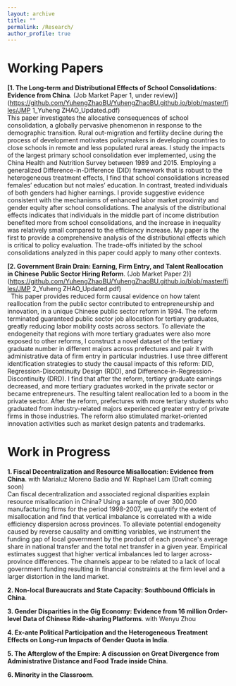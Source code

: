```yaml
---
layout: archive
title: ""
permalink: /Research/
author_profile: true
---
```

# Working Papers
**[1. The Long-term and Distributional Effects of School Consolidations: Evidence from China**. (Job Market Paper 1, under review)](https://github.com/YuhengZhaoBU/YuhengZhaoBU.github.io/blob/master/files/JMP 1_Yuheng ZHAO_Updated.pdf)    
This paper investigates the allocative consequences of school consolidation, a globally pervasive phenomenon in response to the demographic transition. Rural out-migration and fertility decline during the process of development motivates policymakers in developing countries to close schools in remote and less populated rural areas. I study the impacts of the largest primary school consolidation ever implemented, using the China Health and Nutrition Survey between 1989 and 2015. Employing a generalized Difference-in-Difference (DID) framework that is robust to the heterogeneous treatment effects, I find that school consolidations increased females’ education but not males’ education. In contrast, treated individuals of both genders had higher earnings. I provide suggestive evidence consistent with the mechanisms of enhanced labor market proximity and gender equity after school consolidations. The analysis of the distributional effects indicates that individuals in the middle part of income distribution benefited more from school consolidations, and the increase in inequality was relatively small compared to the efficiency increase. My paper is the first to provide a comprehensive analysis of the distributional effects which is critical to policy evaluation. The trade-offs initiated by the school consolidations analyzed in this paper could apply to many other contexts. 

**[2. Government Brain Drain: Earning, Firm Entry, and Talent Reallocation in Chinese Public Sector Hiring Reform**. (Job Market Paper 2)](https://github.com/YuhengZhaoBU/YuhengZhaoBU.github.io/blob/master/files/JMP 2_Yuheng ZHAO_Updated.pdf)      
&nbsp;
This paper provides reduced form causal evidence on how talent reallocation from the public sector contributed to entrepreneurship and innovation, in a unique Chinese public sector reform in 1994. The reform terminated guaranteed public sector job allocation for tertiary graduates, greatly reducing labor mobility costs across sectors. To alleviate the endogeneity that regions with more tertiary graduates were also more exposed to other reforms, I construct a novel dataset of the tertiary graduate number in different majors across prefectures and pair it with administrative data of firm entry in particular industries. I use three different identification strategies to study the causal impacts of this reform: DID, Regression-Discontinuity Design (RDD), and Difference-in-Regression-Discontinuity (DRD). I find that after the reform, tertiary graduate earnings decreased, and more tertiary graduates worked in the private sector or became entrepreneurs. The resulting talent reallocation led to a boom in the private sector. After the reform, prefectures with more tertiary students who graduated from industry-related majors experienced greater entry of private firms in those industries. The reform also stimulated market-oriented innovation activities such as market design patents and trademarks.

# Work in Progress
**1. Fiscal Decentralization and Resource Misallocation: Evidence from China**. with Marialuz Moreno Badia and W. Raphael Lam (Draft coming soon)           
Can fiscal decentralization and associated regional disparities explain resource misallocation in China? Using a sample of over 300,000 manufacturing firms for the period 1998-2007, we quantify the extent of misallocation and find that vertical imbalance is correlated with a wide efficiency dispersion across provinces. To alleviate potential endogeneity caused by reverse causality and omitting variables, we instrument the funding gap of local government by the product of each province's average share in national transfer and the total net transfer in a given year. Empirical estimates suggest that higher vertical imbalances led to larger across-province differences. The channels appear to be related to a lack of local government funding resulting in financial constraints at the firm level and a larger distortion in the land market.

**2. Non-local Bureaucrats and State Capacity: Southbound Officials in China**.          

**3. Gender Disparities in the Gig Economy: Evidence from 16 million Order-level Data of Chinese Ride-sharing Platforms**. with Wenyu Zhou     

**4. Ex-ante Political Participation and the Heterogeneous Treatment Effects on Long-run Impacts of Gender Quota in India**.

**5. The Afterglow of the Empire: A discussion on Great Divergence from Administrative Distance and Food Trade inside China**.

**6. Minority in the Classroom**.
